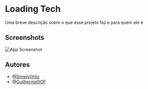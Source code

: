 
# Loading Tech

Uma breve descrição sobre o que esse projeto faz e para quem ele é

## Screenshots

![App Screenshot](https://via.placeholder.com/468x300?text=App+Screenshot+Here)


## Autores

- [@SimplyOrtiz](https://www.github.com/SimplyOrtiz)
- [@GuilhermeOOF](https://www.github.com/GuilhermeOOF)
